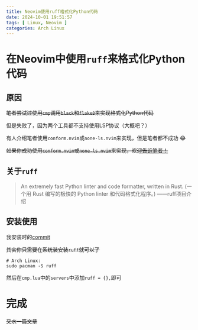 ```yaml
---
title: Neovim使用ruff格式化Python代码
date: 2024-10-01 19:51:57
tags: [ Linux, Neovim ]
categories: Arch Linux
---
```

# 在Neovim中使用`ruff`来格式化Python代码
## 原因
~~笔者尝试过使用`cmp`调用`black`和`flake8`来实现格式化Python代码~~

但是失败了，因为两个工具都不支持使用LSP协议（大概吧？）

有人介绍笔者使用`conform.nvim`或`none-ls.nvim`来实现，但是笔者都不成功 :joy:

~~如果你成功使用`conform.nvim`或`none-ls.nvim`来实现，欢迎[告诉笔者！](mailto:Spark@outlook.com)~~
## 关于`ruff`
> An extremely fast Python linter and code formatter, written in Rust. 
> (一个用 Rust 编写的极快的 Python linter 和代码格式化程序。)
> ——ruff项目介绍

## 安装使用
我安装时的[commit](https://github.com/PILIHU2022/My-dotfiles/commit/7e2135f9b059dd272dbeacd8e84e5c60cee1604a)

~~其实你只需要在系统装安装`ruff`就可以了~~
```
# Arch Linux:
sudo pacman -S ruff
```
然后在`cmp.lua`中的`servers`中添加`ruff = {},`即可
# 完成
~~又水一篇文章~~
